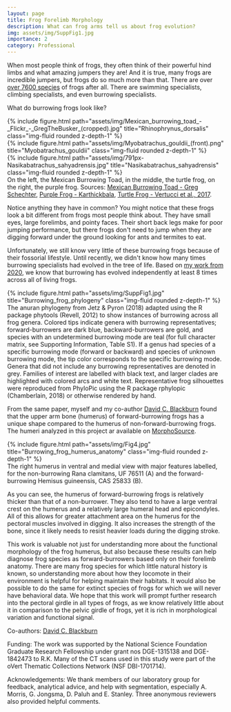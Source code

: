 ```yaml
---
layout: page
title: Frog Forelimb Morphology
description: What can frog arms tell us about frog evolution?
img: assets/img/SuppFig1.jpg
importance: 2
category: Professional
---
```


When most people think of frogs, they often think of their powerful hind limbs and what amazing jumpers they are! And it is true, many frogs are incredible jumpers, but frogs do so much more than that. There are over <a href="https://amphibiaweb.org/amphibian/speciesnums.html">over 7600 species</a> of frogs after all. There are swimming specialists, climbing specialists, and even burrowing specialists.

What do burrowing frogs look like?

<div class="row">
    <div class="col-sm mt-3 mt-md-0">
        {% include figure.html path="assets/img/Mexican_burrowing_toad_-_Flickr_-_GregTheBusker_(cropped).jpg" title="Rhinophrynus_dorsalis" class="img-fluid rounded z-depth-1" %}
    </div>
    <div class="col-sm mt-3 mt-md-0">
        {% include figure.html path="assets/img/Myobatrachus_gouldii_(front).png" title="Myobatrachus_gouldii" class="img-fluid rounded z-depth-1" %}
    </div>
    <div class="col-sm mt-3 mt-md-0">
        {% include figure.html path="assets/img/791px-Nasikabatrachus_sahyadrensis.jpg" title="Nasikabatrachus_sahyadrensis" class="img-fluid rounded z-depth-1" %}
    </div>
</div>
<div class="caption">
    On the left, the Mexican Burrowing Toad, in the middle, the turtle frog, on the right, the purple frog. Sources: <a href="https://commons.wikimedia.org/wiki/File:Mexican_burrowing_toad_-_Flickr_-_GregTheBusker_%28cropped%29.jpg">Mexican Burrowing Toad - Greg Schechter</a>, <a href="https://commons.wikimedia.org/wiki/File:Nasikabatrachus_sahyadrensis.jpg">Purple Frog - Karthickbala</a>, <a href="https://en.wikipedia.org/wiki/Myobatrachus#/media/File:Myobatrachus_gouldii_(front).png">Turtle Frog - Vertucci et al., 2017</a>.
</div>

Notice anything they have in common? You might notice that these frogs look a bit different from frogs most people think about. They have small eyes, large forelimbs, and pointy faces. Their short back legs make for poor jumping performance, but there frogs don't need to jump when they are digging forward under the ground looking for ants and termites to eat.

Unfortunately, we still know very little of these burrowing frogs because of their fossorial lifestyle. Until recently, we didn't know how many times burrowing specialists had evolved in the tree of life. Based on <a href="https://academic.oup.com/biolinnean/article/131/2/291/5898439">my work from 2020</a>, we know that burrowing has evolved independently at least 8 times across all of living frogs.

<div class="row">
    <div class="col-sm mt-3 mt-md-0">
        {% include figure.html path="assets/img/SuppFig1.jpg" title="Burrowing_frog_phylogeny" class="img-fluid rounded z-depth-1" %}
    </div>
</div>
<div class="caption">
    The anuran phylogeny from Jetz & Pyron (2018) adapted using the R package phytools (Revell, 2012) to
show instances of burrowing across all frog genera. Colored tips indicate genera with burrowing representatives;
forward-burrowers are dark blue, backward-burrowers are gold, and species with an undetermined burrowing
mode are teal (for full character matrix, see Supporting Information, Table S1). If a genus had species of a specific
burrowing mode (forward or backward) and species of unknown burrowing mode, the tip color corresponds to the
specific burrowing mode. Genera that did not include any burrowing representatives are denoted in grey. Families
of interest are labelled with black text, and larger clades are highlighted with colored arcs and white text.
Representative frog silhouettes were reproduced from PhyloPic using the R package rphylopic (Chamberlain,
2018) or otherwise rendered by hand.
</div>

From the same paper, myself and my co-author <a href="https://www.floridamuseum.ufl.edu/blackburn-lab/personnel/principal-investigator/">David C. Blackburn</a> found that the upper arm bone (humerus) of forward-burrowing frogs has a unique shape compared to the humerus of non-forward-burrowing frogs. The humeri analyzed in this project ar available on <a href="https://www.morphosource.org/projects/00000C917?locale=en">MorphoSource</a>.

<div class="row">
    <div class="col-sm mt-3 mt-md-0">
        {% include figure.html path="assets/img/Fig4.jpg" title="Burrowing_frog_humerus_anatomy" class="img-fluid rounded z-depth-1" %}
    </div>
</div>
<div class="caption">
    The right humerus in ventral and medial view with major features labelled, for the non-burrowing Rana clamitans, UF 76511 (A) and the forward-burrowing Hemisus guineensis, CAS 25833 (B).
</div>

As you can see, the humerus of forward-burrowing frogs is relatively thicker than that of a non-burrower. They also tend to have a large ventral crest on the humerus and a relatively large humeral head and epicondyles. All of this allows for greater attachment area on the humerus for the pectoral muscles involved in digging. It also increases the strength of the bone, since it likely needs to resist heavier loads during the digging stroke.

This work is valuable not just for understanding more about the functional morphology of the frog humerus, but also because these results can help diagnose frog species as forward-burrowers based only on their forelimb anatomy. There are many frog species for which little natural history is known, so understanding more about how they locomote in their environment is helpful for helping maintain their habitats. It would also be possible to do the same for extinct species of frogs for which we will never have behavioral data. We hope that this work will prompt further research into the pectoral girdle in all types of frogs, as we know relatively little about it in comparison to the pelvic girdle of frogs, yet it is rich in morphological variation and functional signal.

Co-authors:
<a href="https://www.floridamuseum.ufl.edu/blackburn-lab/personnel/principal-investigator/">David C. Blackburn</a>

Funding: The work was supported by the National Science Foundation Graduate Research Fellowship under grant nos DGE-1315138 and DGE-1842473 to R.K. Many of the CT scans used in this study were part of the oVert Thematic Collections Network (NSF DBI-1701714).

Acknowledgements: We thank members of our laboratory group for feedback, analytical advice, and help with segmentation, especially A. Morris, G. Jongsma, D. Paluh and E. Stanley. Three anonymous reviewers also provided helpful comments.

